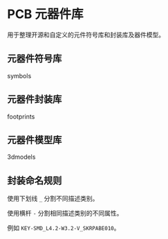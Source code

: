 # PCB 元器件库

用于整理开源和自定义的元件符号库和封装库及器件模型。

## 元器件符号库

symbols

## 元器件封装库

footprints

## 元器件模型库

3dmodels

## 封装命名规则

使用下划线 `_` 分割不同描述类别。

使用横杆 `-` 分割相同描述类别的不同属性。

例如 `KEY-SMD_L4.2-W3.2-V_SKRPABE010`。
